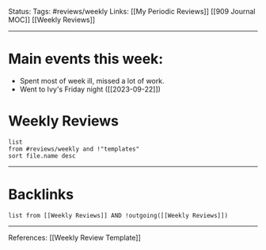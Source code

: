 Status:
Tags: #reviews/weekly
Links: [[My Periodic Reviews]] [[909 Journal MOC]] [[Weekly Reviews]]
___
# Main events this week: 
- Spent most of week ill, missed a lot of work.
- Went to Ivy's Friday night ([[2023-09-22]])



# Weekly Reviews
```dataview
list 
from #reviews/weekly and !"templates"
sort file.name desc
```
___
# Backlinks
```dataview
list from [[Weekly Reviews]] AND !outgoing([[Weekly Reviews]])
```
___



References: [[Weekly Review Template]]
